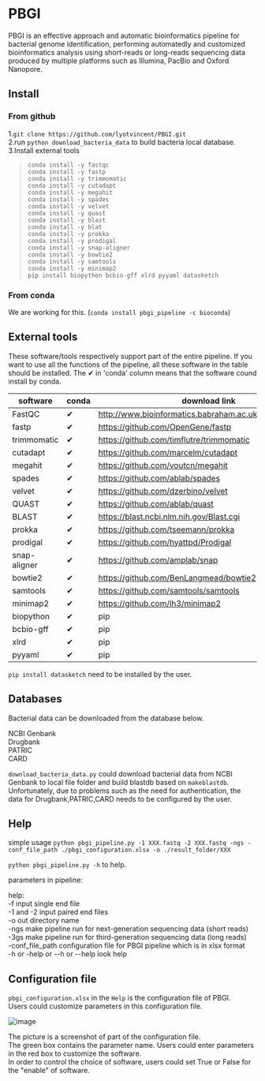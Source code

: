 # PBGI

PBGI is an effective approach and automatic bioinformatics pipeline for bacterial genome identification, performing automatedly and customized bioinformatics analysis using short-reads or long-reads sequencing data produced by multiple platforms such as Illumina, PacBio and Oxford Nanopore.  

## Install

### From github

1.```git clone https://github.com/lyotvincent/PBGI.git```  
2.run ```python download_bacteria_data``` to build bacteria local database.  
3.Install external tools  
>```conda install -y fastqc```  
```conda install -y fastp```  
```conda install -y trimmomatic```  
```conda install -y cutadapt```  
```conda install -y megahit```  
```conda install -y spades```  
```conda install -y velvet```  
```conda install -y quast```  
```conda install -y blast```  
```conda install -y blat```  
```conda install -y prokka```  
```conda install -y prodigal```  
```conda install -y snap-aligner```  
```conda install -y bowtie2```  
```conda install -y samtools```  
```conda install -y minimap2```  
```pip install biopython bcbio-gff xlrd pyyaml datasketch```

### From conda

We are working for this.  (```conda install pbgi_pipeline -c bioconda```)

## External tools
These software/tools respectively support part of the entire pipeline. If you want to use all the functions of the pipeline, all these software in the table should be installed.
The ✔ in 'conda' column means that the software cound install by conda.

|software|conda|download link|
|----|----|----|
|FastQC|✔|<http://www.bioinformatics.babraham.ac.uk/projects/fastqc/>|
|fastp|✔|<https://github.com/OpenGene/fastp>|
|trimmomatic|✔|<https://github.com/timflutre/trimmomatic>|
|cutadapt|✔|<https://github.com/marcelm/cutadapt>|
|megahit|✔|<https://github.com/voutcn/megahit>|
|spades|✔|<https://github.com/ablab/spades>|
|velvet|✔|<https://github.com/dzerbino/velvet>|
|QUAST|✔|<https://github.com/ablab/quast>|
|BLAST|✔|<https://blast.ncbi.nlm.nih.gov/Blast.cgi>|
|prokka|✔|<https://github.com/tseemann/prokka>|
|prodigal|✔|<https://github.com/hyattpd/Prodigal>|
|snap-aligner|✔|<https://github.com/amplab/snap>|
|bowtie2|✔|<https://github.com/BenLangmead/bowtie2>|
|samtools|✔|<https://github.com/samtools/samtools>|
|minimap2|✔|<https://github.com/lh3/minimap2>|
|biopython|✔|pip
|bcbio-gff|✔|pip
|xlrd|✔|pip
|pyyaml|✔|pip

```pip install datasketch``` need to be installed by the user.  

## Databases
Bacterial data can be downloaded from the database below.  

NCBI Genbank  
Drugbank  
PATRIC  
CARD  

```download_bacteria_data.py``` could download bacterial data from NCBI Genbank to local file folder and build blastdb based on ```makeblastdb```.  
Unfortunately, due to problems such as the need for authentication, the data for Drugbank,PATRIC,CARD needs to be configured by the user.  

## Help

simple usage
```python pbgi_pipeline.py -1 XXX.fastq -2 XXX.fastq -ngs -conf_file_path ./pbgi_configuration.xlsx -o ./result_folder/XXX```  

```python pbgi_pipeline.py -h``` to help.  

parameters in pipeline:  

help:  
-f input single end file  
-1 and -2 input paired end files  
-o out directory name  
-ngs make pipeline run for next-generation sequencing data (short reads)  
-3gs make pipeline run for third-generation sequencing data (long reads)  
-conf_file_path configuration file for PBGI pipeline which is in xlsx format  
-h or -help or --h or --help look help  

## Configuration file

```pbgi_configuration.xlsx``` in the ```Help``` is the configuration file of PBGI.  
Users could customize parameters in this configuration file.  

![image](https://github.com/sjlgg/images/blob/main/conf.png?raw=true)  

The picture is a screenshot of part of the configuration file.  
The green box contains the parameter name. Users could enter parameters in the red box to customize the software.  
In order to control the choice of software, users could set True or False for the "enable" of software.


<!-- 
## 主要测试菌种
肠杆菌属Enterobacteriaceae  
链球菌属Streptococcus spp.  
乳杆菌属Lactobacillus spp.  
幽门螺杆菌属Helicobacterpylori spp.  
白色念珠菌属Candida albicans spp.  
拟杆菌属Bacteroides spp.  
梭菌属Clostridium spp.  
肠球菌属Enterococcus spp.  
双歧杆菌属Bifidobacterium spp.  
真杆菌属Eubacterium spp.   -->
